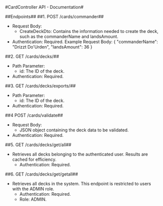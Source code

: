 #CardController API - Documentation#

##Endpoints##
##1. POST /cards/commander##
- Request Body:
  - CreateDeckDto: Contains the information needed to create the deck, such as the commanderName and landsAmount.
- Authentication: Required.
Example Request Body:
{
  "commanderName": "Drizzt Do'Urden",
  "landsAmount": 36
}

##2. GET /cards/decks/##
- Path Parameter:
  - id: The ID of the deck.
- Authentication: Required.

  
##3. GET /cards/decks/exports/##
- Path Parameter:
  - id: The ID of the deck.
- Authentication: Required.

##4 POST /cards/validate##
- Request Body:
  - JSON object containing the deck data to be validated.
- Authentication: Required.

##5. GET /cards/decks/get/all##
- Retrieves all decks belonging to the authenticated user. Results are cached for efficiency.
  - Authentication: Required.
 
##6. GET /cards/decks/get/getall##
- Retrieves all decks in the system. This endpoint is restricted to users with the ADMIN role.
  - Authentication: Required.
  - Role: ADMIN.
